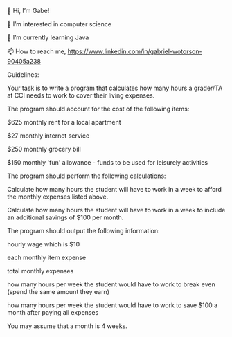 👋 Hi, I’m Gabe!

👀 I’m interested in computer science

🌱 I’m currently learning Java

📫 How to reach me, https://www.linkedin.com/in/gabriel-wotorson-90405a238

Guidelines:

Your task is to write a program that calculates how many hours a grader/TA at CCI needs to work to cover their living expenses.

The program should account for the cost of the following items:

$625 monthly rent for a local apartment

$27 monthly internet service

$250 monthly grocery bill

$150 monthly 'fun' allowance - funds to be used for leisurely activities

The program should perform the following calculations:


Calculate how many hours the student will have to work in a week to afford the monthly expenses listed above.

Calculate how many hours the student will have to work in a week to include an additional savings of $100 per month.

The program should output the following information:


hourly wage which is $10

each monthly item expense

total monthly expenses

how many hours per week the student would have to work to break even (spend the same amount they earn)

how many hours per week the student would have to work to save $100 a month after paying all expenses

You may assume that a month is 4 weeks.
